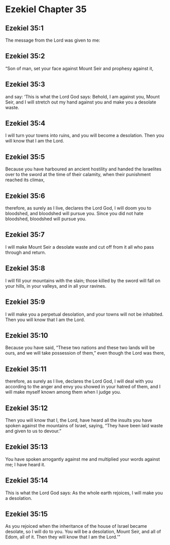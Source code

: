# Ezekiel Chapter 35

## Ezekiel 35:1
The message from the Lord was given to me:

## Ezekiel 35:2
“Son of man, set your face against Mount Seir and prophesy against it,

## Ezekiel 35:3
and say: ‘This is what the Lord God says: Behold, I am against you, Mount Seir, and I will stretch out my hand against you and make you a desolate waste.

## Ezekiel 35:4
I will turn your towns into ruins, and you will become a desolation. Then you will know that I am the Lord.

## Ezekiel 35:5
Because you have harboured an ancient hostility and handed the Israelites over to the sword at the time of their calamity, when their punishment reached its climax,

## Ezekiel 35:6
therefore, as surely as I live, declares the Lord God, I will doom you to bloodshed, and bloodshed will pursue you. Since you did not hate bloodshed, bloodshed will pursue you.

## Ezekiel 35:7
I will make Mount Seir a desolate waste and cut off from it all who pass through and return.

## Ezekiel 35:8
I will fill your mountains with the slain; those killed by the sword will fall on your hills, in your valleys, and in all your ravines.

## Ezekiel 35:9
I will make you a perpetual desolation, and your towns will not be inhabited. Then you will know that I am the Lord.

## Ezekiel 35:10
Because you have said, “These two nations and these two lands will be ours, and we will take possession of them,” even though the Lord was there,

## Ezekiel 35:11
therefore, as surely as I live, declares the Lord God, I will deal with you according to the anger and envy you showed in your hatred of them, and I will make myself known among them when I judge you.

## Ezekiel 35:12
Then you will know that I, the Lord, have heard all the insults you have spoken against the mountains of Israel, saying, “They have been laid waste and given to us to devour.”

## Ezekiel 35:13
You have spoken arrogantly against me and multiplied your words against me; I have heard it.

## Ezekiel 35:14
This is what the Lord God says: As the whole earth rejoices, I will make you a desolation.

## Ezekiel 35:15
As you rejoiced when the inheritance of the house of Israel became desolate, so I will do to you. You will be a desolation, Mount Seir, and all of Edom, all of it. Then they will know that I am the Lord.’”
